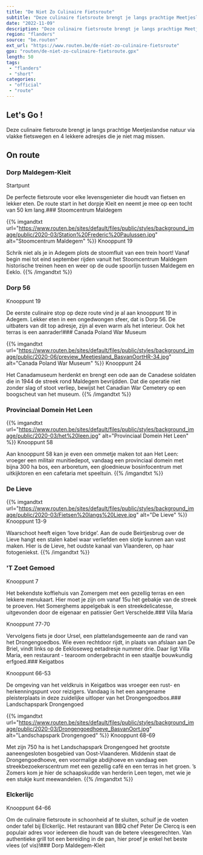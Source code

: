 ```yaml
---
title: "De Niet Zo Culinaire Fietsroute"
subtitle: "Deze culinaire fietsroute brengt je langs prachtige Meetjeslandse natuur via vlakke fietswegen en 4 lekkere adresjes die je niet mag missen"
date: "2022-11-09"
description: "Deze culinaire fietsroute brengt je langs prachtige Meetjeslandse natuur via vlakke fietswegen en 4 lekkere adresjes die je niet mag missen"
region: "flanders"
source: "be.routen"
ext_url: "https://www.routen.be/de-niet-zo-culinaire-fietsroute"
gpx: "routen/de-niet-zo-culinaire-fietsroute.gpx"
length: 50
tags:
 - "flanders"
 - "short"
categories:
 - "official"
 - "route"
---
```


## Let's Go ! 

Deze culinaire fietsroute brengt je langs prachtige Meetjeslandse natuur via vlakke fietswegen en 4 lekkere adresjes die je niet mag missen.

## On route

### Dorp Maldegem-Kleit

Startpunt

De perfecte fietsroute voor elke levensgenieter die houdt van fietsen en lekker eten. De route start in het dorpje Kleit en neemt je mee op een tocht van 50 km lang.### Stoomcentrum Maldegem

{{% imgandtxt url="https://www.routen.be/sites/default/files/public/styles/background_image/public/2020-03/Station%20Frederic%20Paulussen.jpg" alt="Stoomcentrum Maldegem" %}}
Knooppunt 19

Schrik niet als je in Adegem plots de stoomfluit van een trein hoort! Vanaf begin mei tot eind september rijden vanuit het Stoomcentrum Maldegem historische treinen heen en weer op de oude spoorlijn tussen Maldegem en Eeklo.
{{% /imgandtxt %}}

### Dorp 56

Knooppunt 19

De eerste culinaire stop op deze route vind je al aan knooppunt 19 in Adegem. Lekker eten in een ongedwongen sfeer, dat is Dorp 56. De uitbaters van dit top adresje, zijn al even warm als het interieur. Ook het terras is een aanrader!### Canada Poland War Museum

{{% imgandtxt url="https://www.routen.be/sites/default/files/public/styles/background_image/public/2020-06/preview_Meetjesland_BasvanOortHR-34.jpg" alt="Canada Poland War Museum" %}}
Knooppunt 24

Het Canadamuseum herdenkt en brengt een ode aan de Canadese soldaten die in 1944 de streek rond Maldegem bevrijdden. Dat die operatie niet zonder slag of stoot verliep, bewijst het Canadian War Cemetery op een boogscheut van het museum.
{{% /imgandtxt %}}

### Provinciaal Domein Het Leen

{{% imgandtxt url="https://www.routen.be/sites/default/files/public/styles/background_image/public/2020-03/het%20leen.jpg" alt="Provinciaal Domein Het Leen" %}}
Knooppunt 58

Aan knooppunt 58 kan je even een ommetje maken tot aan Het Leen: vroeger een militair munitiedepot, vandaag een provinciaal domein met bijna 300 ha bos, een arboretum, een gloednieuw bosinfocentrum met uitkijktoren en een cafetaria met speeltuin.
{{% /imgandtxt %}}

### De Lieve

{{% imgandtxt url="https://www.routen.be/sites/default/files/public/styles/background_image/public/2020-03/Fietsen%20langs%20Lieve.jpg" alt="De Lieve" %}}
Knooppunt 13-9

Waarschoot heeft eigen ‘love bridge’. Aan de oude Beirtjesbrug over de Lieve hangt een stalen kabel waar verliefden een slotje kunnen aan vast maken. Hier is de Lieve, het oudste kanaal van Vlaanderen, op haar fotogeniekst.
{{% /imgandtxt %}}

### 'T Zoet Gemoed

Knooppunt 7

Het bekendste koffiehuis van Zomergem met een gezellig terras en een lekkere menukaart. Hier moet je zijn om vanaf 15u hét gebakje van de streek te proeven. Het Somerghems appelgebak is een streekdelicatesse, uitgevonden door de eigenaar en patissier Gert Verschelde.### Villa Maria

Knooppunt 77-70

Vervolgens fiets je door Ursel, een plattelandsgemeente aan de rand van het Drongengoedbos. Wie even rechtdoor rijdt, in plaats van afslaan aan De Briel, vindt links op de Eekloseweg eetadresje nummer drie. Daar ligt Villa Maria, een restaurant - tearoom ondergebracht in een staaltje bouwkundig erfgoed.### Keigatbos

Knooppunt 66-53

De omgeving van het veldkruis in Keigatbos was vroeger een rust- en herkenningspunt voor reizigers. Vandaag is het een aangename pleisterplaats in deze zuidelijke uitloper van het Drongengoedbos.### Landschapspark Drongengoed

{{% imgandtxt url="https://www.routen.be/sites/default/files/public/styles/background_image/public/2020-03/Drongengoedhoeve_BasvanOort.jpg" alt="Landschapspark Drongengoed" %}}
Knooppunt 68-69

Met zijn 750 ha is het Landschapspark Drongengoed het grootste aaneengesloten bosgebied van Oost-Vlaanderen. Middenin staat de Drongengoedhoeve, een voormalige abdijhoeve en vandaag een streekbezoekerscentrum met een gezellig café en een terras in het groen. ’s Zomers kom je hier de schaapskudde van herderin Leen tegen, met wie je een stukje kunt meewandelen.
{{% /imgandtxt %}}

### Elckerlijc

Knooppunt 64-66

Om de culinaire fietsroute in schoonheid af te sluiten, schuif je de voeten onder tafel bij Elckerlijc. Het restaurant van BBQ chef Peter De Clercq is een populair adres voor iedereen die houdt van de betere vleesgerechten. Van authentieke grill tot een bereiding in de pan, hier proef je enkel het beste vlees (of vis)!### Dorp Maldegem-Kleit 


